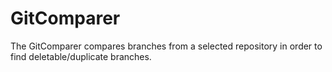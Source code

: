 # GitComparer
The GitComparer compares branches from a selected repository in order to find deletable/duplicate branches.
